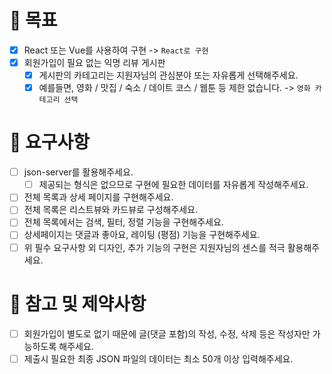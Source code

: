 # 📌 **목표**

- [x] React 또는 Vue를 사용하여 구현 -> `React로 구현`
- [x] 회원가입이 필요 없는 익명 리뷰 게시판
  - [x] 게시판의 카테고리는 지원자님의 관심분야 또는 자유롭게 선택해주세요.
  - [x] 예를들면, 영화 / 맛집 / 숙소 / 데이트 코스 / 웹툰 등 제한 없습니다. -> `영화 카테고리 선택`

# 📌 **요구사항**

- [ ] json-server를 활용해주세요.
  - [ ] 제공되는 형식은 없으므로 구현에 필요한 데이터를 자유롭게 작성해주세요.
- [ ] 전체 목록과 상세 페이지를 구현해주세요.
- [ ] 전체 목록은 리스트뷰와 카드뷰로 구성해주세요.
- [ ] 전체 목록에서는 검색, 필터, 정렬 기능을 구현해주세요.
- [ ] 상세페이지는 댓글과 좋아요, 레이팅 (평점) 기능을 구현해주세요.
- [ ] 위 필수 요구사항 외 디자인, 추가 기능의 구현은 지원자님의 센스를 적극 활용해주세요.

# 📌 **참고 및 제약사항**

- [ ] 회원가입이 별도로 없기 때문에 글(댓글 포함)의 작성, 수정, 삭제 등은 작성자만 가능하도록 해주세요.
- [ ] 제출시 필요한 최종 JSON 파일의 데이터는 최소 50개 이상 입력해주세요.
